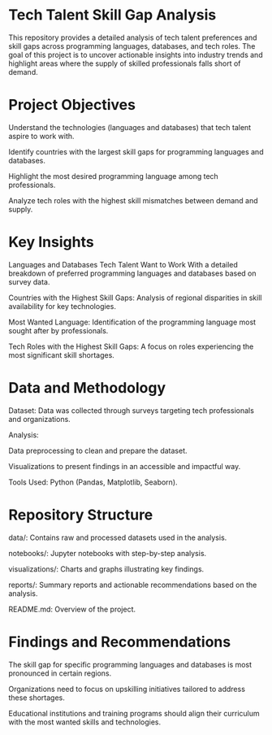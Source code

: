 # Tech Talent Skill Gap Analysis
This repository provides a detailed analysis of tech talent preferences and skill gaps across programming languages, databases, and tech roles. The goal of this project is to uncover actionable insights into industry trends and highlight areas where the supply of skilled professionals falls short of demand.

# Project Objectives
Understand the technologies (languages and databases) that tech talent aspire to work with.

Identify countries with the largest skill gaps for programming languages and databases.

Highlight the most desired programming language among tech professionals.

Analyze tech roles with the highest skill mismatches between demand and supply.

# Key Insights
Languages and Databases Tech Talent Want to Work With a detailed breakdown of preferred programming languages and databases based on survey data.

Countries with the Highest Skill Gaps: Analysis of regional disparities in skill availability for key technologies.

Most Wanted Language: Identification of the programming language most sought after by professionals.

Tech Roles with the Highest Skill Gaps: A focus on roles experiencing the most significant skill shortages.

# Data and Methodology
Dataset: Data was collected through surveys targeting tech professionals and organizations.

Analysis:

Data preprocessing to clean and prepare the dataset.

Visualizations to present findings in an accessible and impactful way.

Tools Used: Python (Pandas, Matplotlib, Seaborn).

# Repository Structure
data/: Contains raw and processed datasets used in the analysis.

notebooks/: Jupyter notebooks with step-by-step analysis.

visualizations/: Charts and graphs illustrating key findings.

reports/: Summary reports and actionable recommendations based on the analysis.

README.md: Overview of the project.

# Findings and Recommendations
The skill gap for specific programming languages and databases is most pronounced in certain regions.

Organizations need to focus on upskilling initiatives tailored to address these shortages.

Educational institutions and training programs should align their curriculum with the most wanted skills and technologies.

